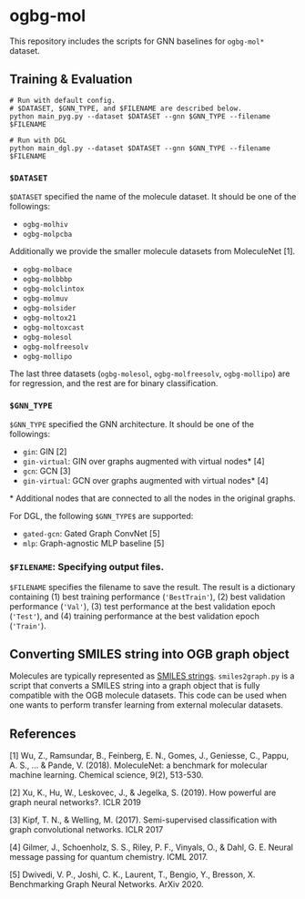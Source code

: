 # ogbg-mol

This repository includes the scripts for GNN baselines for `ogbg-mol*` dataset.

## Training & Evaluation

```
# Run with default config.
# $DATASET, $GNN_TYPE, and $FILENAME are described below.
python main_pyg.py --dataset $DATASET --gnn $GNN_TYPE --filename $FILENAME

# Run with DGL
python main_dgl.py --dataset $DATASET --gnn $GNN_TYPE --filename $FILENAME
```

### `$DATASET`
`$DATASET` specified the name of the molecule dataset. It should be one of the followings:
- `ogbg-molhiv`
- `ogbg-molpcba`

Additionally we provide the smaller molecule datasets from MoleculeNet [1].
- `ogbg-molbace`
- `ogbg-molbbbp`
- `ogbg-molclintox`
- `ogbg-molmuv`
- `ogbg-molsider`
- `ogbg-moltox21`
- `ogbg-moltoxcast`
- `ogbg-molesol`
- `ogbg-molfreesolv`
- `ogbg-mollipo`

The last three datasets (`ogbg-molesol`, `ogbg-molfreesolv`, `ogbg-mollipo`) are for regression, and the rest are for binary classification.

### `$GNN_TYPE`
`$GNN_TYPE` specified the GNN architecture. It should be one of the followings:
- `gin`: GIN [2]
- `gin-virtual`: GIN over graphs augmented with virtual nodes\* [4]
- `gcn`: GCN [3]
- `gin-virtual`: GCN over graphs augmented with virtual nodes\* [4]

\* Additional nodes that are connected to all the nodes in the original graphs.

For DGL, the following `$GNN_TYPE$` are supported:
- `gated-gcn`: Gated Graph ConvNet [5]
- `mlp`: Graph-agnostic MLP baseline [5]

### `$FILENAME`: Specifying output files. 
`$FILENAME` specifies the filename to save the result. The result is a dictionary containing (1) best training performance (`'BestTrain'`), (2) best validation performance (`'Val'`), (3) test performance at the best validation epoch (`'Test'`), and (4) training performance at the best validation epoch (`'Train'`).

## Converting SMILES string into OGB graph object
Molecules are typically represented as [SMILES strings](https://en.wikipedia.org/wiki/Simplified_molecular-input_line-entry_system).
`smiles2graph.py` is a script that converts a SMILES string into a graph object that is fully compatible with the OGB molecule datasets. 
This code can be used when one wants to perform transfer learning from external molecular datasets.

## References
[1] Wu, Z., Ramsundar, B., Feinberg, E. N., Gomes, J., Geniesse, C., Pappu, A. S., ... & Pande, V. (2018). MoleculeNet: a benchmark for molecular machine learning. Chemical science, 9(2), 513-530.

[2] Xu, K., Hu, W., Leskovec, J., & Jegelka, S. (2019). How powerful are graph neural networks?. ICLR 2019

[3] Kipf, T. N., & Welling, M. (2017). Semi-supervised classification with graph convolutional networks. ICLR 2017

[4] Gilmer, J., Schoenholz, S. S., Riley, P. F., Vinyals, O., & Dahl, G. E. Neural message passing for quantum chemistry. ICML 2017.

[5] Dwivedi, V. P., Joshi, C. K., Laurent, T., Bengio, Y., Bresson, X. Benchmarking Graph Neural Networks. ArXiv 2020.
